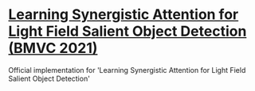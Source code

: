 # [Learning Synergistic Attention for Light Field Salient Object Detection (BMVC 2021)](https://arxiv.org/abs/2104.13916)

Official implementation for 'Learning Synergistic Attention for Light Field Salient Object Detection'
